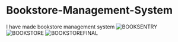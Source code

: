 # Bookstore-Management-System
I have made bookstore management system
![BOOKSENTRY](https://user-images.githubusercontent.com/97631445/177397635-c42fe6b6-5057-4231-9677-9826838c956f.jpg)
![BOOKSTORE](https://user-images.githubusercontent.com/97631445/177397681-cd8638a2-7778-4d27-870d-621690bcdb08.jpg)
![BOOKSTOREFINAL](https://user-images.githubusercontent.com/97631445/177397699-eef03aa4-5fe8-4f58-803c-b62953b6839f.jpg)
